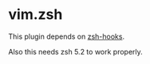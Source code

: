# vim.zsh

This plugin depends on [zsh-hooks][zsh-hooks].

Also this needs zsh 5.2 to work properly.

[zsh-hooks]: https://github.com/leomao/zsh-hooks
